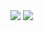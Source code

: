 
<img src = "https://camo.githubusercontent.com/ec3dd3ba7e307ec55df3105c916f41f328665f8bd07319dbf7de203dbc3c71c2/68747470733a2f2f6b6f6d617265762e636f6d2f67687076632f3f757365726e616d653d69616d706177616e266c6162656c3d566965777326636f6c6f723d626c7565267374796c653d706c6173746963">

<img src ="https://github-readme-stats.vercel.app/api?username=nikhilkatekhaye&&show_icons=true&title_color=ffffff&icon_color=bb2acf&text_color=daf7dc&bg_color=151515">
